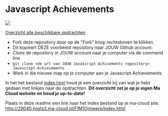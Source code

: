 # Javascript Achievements

![](js.png)

[Overzicht alle beschikbare opdrachten](https://trello.com/b/xo5TJzFr/javascript-achievements)

- Fork deze repository door op de "Fork" knop rechtsboven te klikken.
- Dit kopieert DEZE voorbeeld repository naar JOUW Github account.
- Clone de repository in JOUW account naar je computer via de command line
- `git clone <de url van JOUW Javascript Achivements repository> Javascript-Achievements`
- Werk in die nieuwe map op je computer aan je Javascript Achievements

In het het bestand  [index.html](index.html) houd je een overzicht bij van wat je hebt gedaan met linkjes naar de opdrachten.
**Dit overzicht zet je op je eigen Ma Cloud website en houd je up-to-date!**

Plaats in deze readme een link naar het index bestand op je ma-cloud site.  
http://29040.hosts2.ma-cloud.nl/F1M1Ontwerp/index.html


